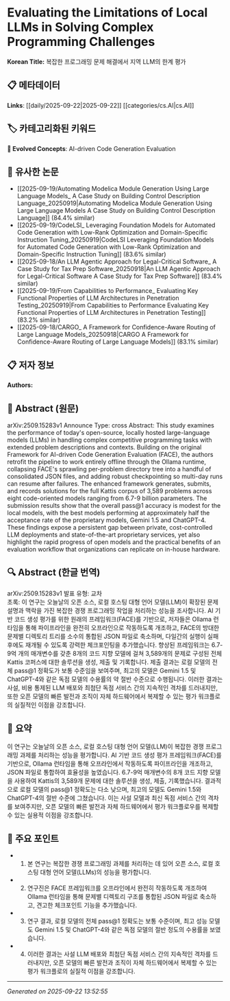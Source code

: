 # Evaluating the Limitations of Local LLMs in Solving Complex Programming Challenges

**Korean Title:** 복잡한 프로그래밍 문제 해결에서 지역 LLM의 한계 평가

## 📋 메타데이터

**Links**: [[daily/2025-09-22|2025-09-22]] [[categories/cs.AI|cs.AI]]

## 🏷️ 카테고리화된 키워드
**🚀 Evolved Concepts**: AI-driven Code Generation Evaluation

## 🔗 유사한 논문
- [[2025-09-19/Automating Modelica Module Generation Using Large Language Models_ A Case Study on Building Control Description Language_20250919|Automating Modelica Module Generation Using Large Language Models A Case Study on Building Control Description Language]] (84.4% similar)
- [[2025-09-19/CodeLSI_ Leveraging Foundation Models for Automated Code Generation with Low-Rank Optimization and Domain-Specific Instruction Tuning_20250919|CodeLSI Leveraging Foundation Models for Automated Code Generation with Low-Rank Optimization and Domain-Specific Instruction Tuning]] (83.6% similar)
- [[2025-09-18/An LLM Agentic Approach for Legal-Critical Software_ A Case Study for Tax Prep Software_20250918|An LLM Agentic Approach for Legal-Critical Software A Case Study for Tax Prep Software]] (83.4% similar)
- [[2025-09-19/From Capabilities to Performance_ Evaluating Key Functional Properties of LLM Architectures in Penetration Testing_20250919|From Capabilities to Performance Evaluating Key Functional Properties of LLM Architectures in Penetration Testing]] (83.2% similar)
- [[2025-09-18/CARGO_ A Framework for Confidence-Aware Routing of Large Language Models_20250918|CARGO A Framework for Confidence-Aware Routing of Large Language Models]] (83.1% similar)

## 📋 저자 정보

**Authors:** 

## 📄 Abstract (원문)

arXiv:2509.15283v1 Announce Type: cross 
Abstract: This study examines the performance of today's open-source, locally hosted large-language models (LLMs) in handling complex competitive programming tasks with extended problem descriptions and contexts. Building on the original Framework for AI-driven Code Generation Evaluation (FACE), the authors retrofit the pipeline to work entirely offline through the Ollama runtime, collapsing FACE's sprawling per-problem directory tree into a handful of consolidated JSON files, and adding robust checkpointing so multi-day runs can resume after failures. The enhanced framework generates, submits, and records solutions for the full Kattis corpus of 3,589 problems across eight code-oriented models ranging from 6.7-9 billion parameters. The submission results show that the overall pass@1 accuracy is modest for the local models, with the best models performing at approximately half the acceptance rate of the proprietary models, Gemini 1.5 and ChatGPT-4. These findings expose a persistent gap between private, cost-controlled LLM deployments and state-of-the-art proprietary services, yet also highlight the rapid progress of open models and the practical benefits of an evaluation workflow that organizations can replicate on in-house hardware.

## 🔍 Abstract (한글 번역)

arXiv:2509.15283v1 발표 유형: 교차  
초록: 이 연구는 오늘날의 오픈 소스, 로컬 호스팅 대형 언어 모델(LLM)이 확장된 문제 설명과 맥락을 가진 복잡한 경쟁 프로그래밍 작업을 처리하는 성능을 조사합니다. AI 기반 코드 생성 평가를 위한 원래의 프레임워크(FACE)를 기반으로, 저자들은 Ollama 런타임을 통해 파이프라인을 완전히 오프라인으로 작동하도록 개조하고, FACE의 방대한 문제별 디렉토리 트리를 소수의 통합된 JSON 파일로 축소하며, 다일간의 실행이 실패 후에도 재개될 수 있도록 강력한 체크포인팅을 추가했습니다. 향상된 프레임워크는 6.7-9억 개의 매개변수를 갖춘 8개의 코드 지향 모델에 걸쳐 3,589개의 문제로 구성된 전체 Kattis 코퍼스에 대한 솔루션을 생성, 제출 및 기록합니다. 제출 결과는 로컬 모델의 전체 pass@1 정확도가 보통 수준임을 보여주며, 최고의 모델은 Gemini 1.5 및 ChatGPT-4와 같은 독점 모델의 수용률의 약 절반 수준으로 수행됩니다. 이러한 결과는 사설, 비용 통제된 LLM 배포와 최첨단 독점 서비스 간의 지속적인 격차를 드러내지만, 또한 오픈 모델의 빠른 발전과 조직이 자체 하드웨어에서 복제할 수 있는 평가 워크플로의 실질적인 이점을 강조합니다.

## 📝 요약

이 연구는 오늘날의 오픈 소스, 로컬 호스팅 대형 언어 모델(LLM)이 복잡한 경쟁 프로그래밍 과제를 처리하는 성능을 평가합니다. AI 기반 코드 생성 평가 프레임워크(FACE)를 기반으로, Ollama 런타임을 통해 오프라인에서 작동하도록 파이프라인을 개조하고, JSON 파일로 통합하여 효율성을 높였습니다. 6.7-9억 매개변수의 8개 코드 지향 모델을 사용하여 Kattis의 3,589개 문제에 대한 솔루션을 생성, 제출, 기록했습니다. 결과적으로 로컬 모델의 pass@1 정확도는 다소 낮으며, 최고의 모델도 Gemini 1.5와 ChatGPT-4의 절반 수준에 그쳤습니다. 이는 사설 모델과 최신 독점 서비스 간의 격차를 보여주지만, 오픈 모델의 빠른 발전과 자체 하드웨어에서 평가 워크플로우를 복제할 수 있는 실용적 이점을 강조합니다.

## 🎯 주요 포인트

- 1. 본 연구는 복잡한 경쟁 프로그래밍 과제를 처리하는 데 있어 오픈 소스, 로컬 호스팅 대형 언어 모델(LLMs)의 성능을 평가합니다.

- 2. 연구진은 FACE 프레임워크를 오프라인에서 완전히 작동하도록 개조하여 Ollama 런타임을 통해 문제별 디렉토리 구조를 통합된 JSON 파일로 축소하고, 견고한 체크포인트 기능을 추가했습니다.

- 3. 연구 결과, 로컬 모델의 전체 pass@1 정확도는 보통 수준이며, 최고 성능 모델도 Gemini 1.5 및 ChatGPT-4와 같은 독점 모델의 절반 정도의 수용률을 보였습니다.

- 4. 이러한 결과는 사설 LLM 배포와 최첨단 독점 서비스 간의 지속적인 격차를 드러내지만, 오픈 모델의 빠른 발전과 조직이 자체 하드웨어에서 복제할 수 있는 평가 워크플로의 실질적 이점을 강조합니다.

---

*Generated on 2025-09-22 13:52:55*